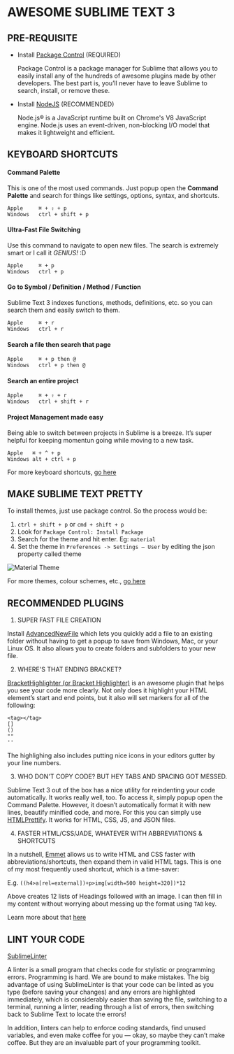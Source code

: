 # AWESOME SUBLIME TEXT 3

## PRE-REQUISITE

- Install [Package Control](https://packagecontrol.io/installation) (REQUIRED)

  Package Control is a package manager for Sublime that allows you to easily install any of the hundreds of awesome plugins made by other developers. The best part is, you’ll never have to leave Sublime to search, install, or remove these.

- Install [NodeJS](https://nodejs.org/en) (RECOMMENDED)

  Node.js® is a JavaScript runtime built on Chrome's V8 JavaScript engine. Node.js uses an event-driven, non-blocking I/O model that makes it lightweight and efficient.

## KEYBOARD SHORTCUTS

#### Command Palette

This is one of the most used commands. Just popup open the **Command Palette** and search for things like settings, options, syntax, and shortcuts.

```
Apple     ⌘ + ⇧ + p  
Windows   ctrl + shift + p
```

#### Ultra-Fast File Switching

Use this command to navigate to open new files. The search is extremely smart or I call it _GENIUS!_ :D

```
Apple     ⌘ + p  
Windows   ctrl + p
```

#### Go to Symbol / Definition / Method / Function

Sublime Text 3 indexes functions, methods, definitions, etc. so you can search them and easily switch to them.

```
Apple     ⌘ + r  
Windows   ctrl + r
```

#### Search a file then search that page

```
Apple     ⌘ + p then @  
Windows   ctrl + p then @
```

#### Search an entire project

```
Apple     ⌘ + ⇧ + r
Windows   ctrl + shift + r
```

#### Project Management made easy
  
Being able to switch between projects in Sublime is a breeze. It’s super helpful for keeping momentun going while moving to a new task.

```
Apple  	⌘ + ^ + p
Windows	alt + ctrl + p
```

For more keyboard shortcuts, [go here](https://scotch.io/bar-talk/sublime-text-keyboard-shortcuts)

## MAKE SUBLIME TEXT PRETTY

To install themes, just use package control. So the process would be:

1. `ctrl + shift + p` or `cmd + shift + p`
2. Look for `Package Control: Install Package`
3. Search for the theme and hit enter. Eg: `material`
4. Set the theme in `Preferences -> Settings – User` by editing the json property called theme

![Material Theme](https://camo.githubusercontent.com/972bd5d93779fdaf95e02cf0326b429be93adcba/687474703a2f2f692e696d6775722e636f6d2f395079784a4d4e2e676966)

For more themes, colour schemes, etc., [go here](https://scotch.io/bar-talk/the-complete-visual-guide-to-sublime-text-3-themes-color-schemes-and-cool-features)

## RECOMMENDED PLUGINS

1. SUPER FAST FILE CREATION
  
  Install [AdvancedNewFile](https://github.com/skuroda/Sublime-AdvancedNewFile) which lets you quickly add a file to an existing folder without having to get a popup to save from Windows, Mac, or your Linux OS. It also allows you to create folders and subfolders to your new file.

2. WHERE'S THAT ENDING BRACKET?

  [BracketHighlighter (or Bracket Highlighter)](https://github.com/facelessuser/BracketHighlighter) is an awesome plugin that helps you see your code more clearly. Not only does it highlight your HTML element’s start and end points, but it also will set markers for all of the following:

  ```
  <tag></tag>
  []
  ()
  ""
  ''
  ```

  The highlighing also includes putting nice icons in your editors gutter by your line numbers.

3. WHO DON'T COPY CODE? BUT HEY TABS AND SPACING GOT MESSED.

  Sublime Text 3 out of the box has a nice utility for reindenting your code automatically. It works really well, too. To access it, simply popup open the Command Palette. However, it doesn’t automatically format it with new lines, beautify minified code, and more. For this you can simply use [HTMLPrettify](https://github.com/victorporof/Sublime-HTMLPrettify). It works for HTML, CSS, JS, and JSON files.

4. FASTER HTML/CSS/JADE, WHATEVER WITH ABBREVIATIONS & SHORTCUTS

  In a nutshell, [Emmet](https://github.com/sergeche/emmet-sublime) allows us to write HTML and CSS faster with abbreviations/shortcuts, then expand them in valid HTML tags. This is one of my most frequently used shortcut, which is a time-saver:
  
  E.g. ```((h4>a[rel=external])+p>img[width=500 height=320])*12```
  
  Above creates 12 lists of Headings followed with an image. I can then fill in my content without worrying about messing up the format using `TAB` key.
  
  Learn more about that [here](http://www.hongkiat.com/blog/html-css-faster-emmet/)

## LINT YOUR CODE

[SublimeLinter](http://www.sublimelinter.com/)

A linter is a small program that checks code for stylistic or programming errors. Programming is hard. We are bound to make mistakes. The big advantage of using SublimeLinter is that your code can be linted as you type (before saving your changes) and any errors are highlighted immediately, which is considerably easier than saving the file, switching to a terminal, running a linter, reading through a list of errors, then switching back to Sublime Text to locate the errors!

In addition, linters can help to enforce coding standards, find unused variables, and even make coffee for you — okay, so maybe they can’t make coffee. But they are an invaluable part of your programming toolkit.
